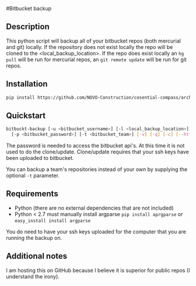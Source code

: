 #Bitbucket backup

## Description
This python script will backup all of your bitbucket repos (both mercurial and git) locally.
If the repository does not exist locally the repo will be cloned to the <local_backup_location>.
If the repo does exist locally an `hg pull` will be run for mercurial repos,
an `git remote update` will be run for git repos.

## Installation

```bash
pip install https://github.com/NOVO-Construction/cosential-compass/archive/master.zip
```

## Quickstart
```bash
bitbuckt-backup [-u <bitbucket_username>] [-l <local_backup_location>]
  [-p <bitbucket_password>] [-t <bitbucket_team>] [-v] [-q] [-c] [--http] [--skip-password] [--mirror]
```
The password is needed to access the bitbucket api's.  At this time it is not used to do the clone/update.
Clone/update requires that your ssh keys have been uploaded to bitbucket.

You can backup a team's repositories instead of your own by supplying the optional `-t` parameter.

## Requirements
* Python (there are no external dependencies that are not included)
* Python < 2.7 must manually install argparse ```pip install aprgparse``` or ```easy_install install argparse```

You do need to have your ssh keys uploaded for the computer that you are running the backup on.

## Additional notes
I am hosting this on GitHub because I believe it is superior for public repos (I understand the irony).
